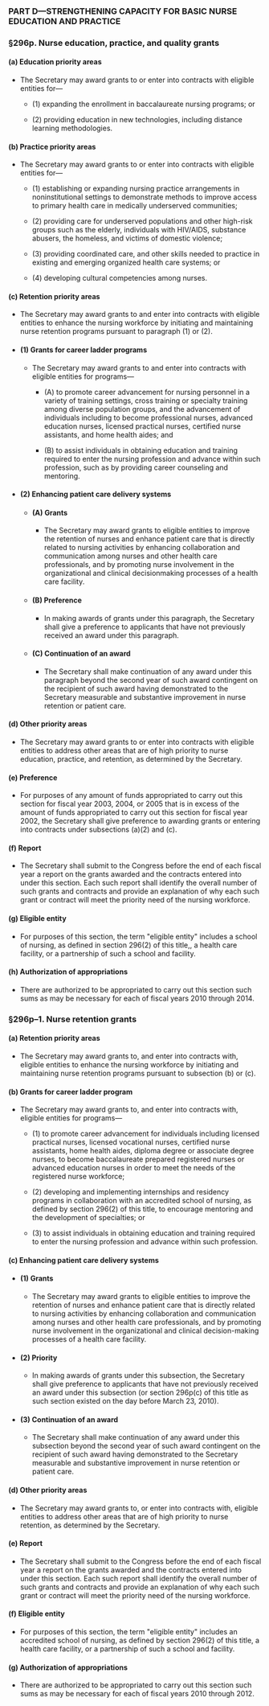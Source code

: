 ### PART D—STRENGTHENING CAPACITY FOR BASIC NURSE EDUCATION AND PRACTICE

### §296p. Nurse education, practice, and quality grants
#### (a) Education priority areas
* The Secretary may award grants to or enter into contracts with eligible entities for—

  * (1) expanding the enrollment in baccalaureate nursing programs; or

  * (2) providing education in new technologies, including distance learning methodologies.

#### (b) Practice priority areas
* The Secretary may award grants to or enter into contracts with eligible entities for—

  * (1) establishing or expanding nursing practice arrangements in noninstitutional settings to demonstrate methods to improve access to primary health care in medically underserved communities;

  * (2) providing care for underserved populations and other high-risk groups such as the elderly, individuals with HIV/AIDS, substance abusers, the homeless, and victims of domestic violence;

  * (3) providing coordinated care, and other skills needed to practice in existing and emerging organized health care systems; or

  * (4) developing cultural competencies among nurses.

#### (c) Retention priority areas
* The Secretary may award grants to and enter into contracts with eligible entities to enhance the nursing workforce by initiating and maintaining nurse retention programs pursuant to paragraph (1) or (2).

* #### (1) Grants for career ladder programs
  * The Secretary may award grants to and enter into contracts with eligible entities for programs—

    * (A) to promote career advancement for nursing personnel in a variety of training settings, cross training or specialty training among diverse population groups, and the advancement of individuals including to become professional nurses, advanced education nurses, licensed practical nurses, certified nurse assistants, and home health aides; and

    * (B) to assist individuals in obtaining education and training required to enter the nursing profession and advance within such profession, such as by providing career counseling and mentoring.

* #### (2) Enhancing patient care delivery systems
  * #### (A) Grants
    * The Secretary may award grants to eligible entities to improve the retention of nurses and enhance patient care that is directly related to nursing activities by enhancing collaboration and communication among nurses and other health care professionals, and by promoting nurse involvement in the organizational and clinical decisionmaking processes of a health care facility.

  * #### (B) Preference
    * In making awards of grants under this paragraph, the Secretary shall give a preference to applicants that have not previously received an award under this paragraph.

  * #### (C) Continuation of an award
    * The Secretary shall make continuation of any award under this paragraph beyond the second year of such award contingent on the recipient of such award having demonstrated to the Secretary measurable and substantive improvement in nurse retention or patient care.

#### (d) Other priority areas
* The Secretary may award grants to or enter into contracts with eligible entities to address other areas that are of high priority to nurse education, practice, and retention, as determined by the Secretary.

#### (e) Preference
* For purposes of any amount of funds appropriated to carry out this section for fiscal year 2003, 2004, or 2005 that is in excess of the amount of funds appropriated to carry out this section for fiscal year 2002, the Secretary shall give preference to awarding grants or entering into contracts under subsections (a)(2) and (c).

#### (f) Report
* The Secretary shall submit to the Congress before the end of each fiscal year a report on the grants awarded and the contracts entered into under this section. Each such report shall identify the overall number of such grants and contracts and provide an explanation of why each such grant or contract will meet the priority need of the nursing workforce.

#### (g) Eligible entity
* For purposes of this section, the term "eligible entity" includes a school of nursing, as defined in section 296(2) of this title,, a health care facility, or a partnership of such a school and facility.

#### (h) Authorization of appropriations
* There are authorized to be appropriated to carry out this section such sums as may be necessary for each of fiscal years 2010 through 2014.

### §296p–1. Nurse retention grants
#### (a) Retention priority areas
* The Secretary may award grants to, and enter into contracts with, eligible entities to enhance the nursing workforce by initiating and maintaining nurse retention programs pursuant to subsection (b) or (c).

#### (b) Grants for career ladder program
* The Secretary may award grants to, and enter into contracts with, eligible entities for programs—

  * (1) to promote career advancement for individuals including licensed practical nurses, licensed vocational nurses, certified nurse assistants, home health aides, diploma degree or associate degree nurses, to become baccalaureate prepared registered nurses or advanced education nurses in order to meet the needs of the registered nurse workforce;

  * (2) developing and implementing internships and residency programs in collaboration with an accredited school of nursing, as defined by section 296(2) of this title, to encourage mentoring and the development of specialties; or

  * (3) to assist individuals in obtaining education and training required to enter the nursing profession and advance within such profession.

#### (c) Enhancing patient care delivery systems
* #### (1) Grants
  * The Secretary may award grants to eligible entities to improve the retention of nurses and enhance patient care that is directly related to nursing activities by enhancing collaboration and communication among nurses and other health care professionals, and by promoting nurse involvement in the organizational and clinical decision-making processes of a health care facility.

* #### (2) Priority
  * In making awards of grants under this subsection, the Secretary shall give preference to applicants that have not previously received an award under this subsection (or section 296p(c) of this title as such section existed on the day before March 23, 2010).

* #### (3) Continuation of an award
  * The Secretary shall make continuation of any award under this subsection beyond the second year of such award contingent on the recipient of such award having demonstrated to the Secretary measurable and substantive improvement in nurse retention or patient care.

#### (d) Other priority areas
* The Secretary may award grants to, or enter into contracts with, eligible entities to address other areas that are of high priority to nurse retention, as determined by the Secretary.

#### (e) Report
* The Secretary shall submit to the Congress before the end of each fiscal year a report on the grants awarded and the contracts entered into under this section. Each such report shall identify the overall number of such grants and contracts and provide an explanation of why each such grant or contract will meet the priority need of the nursing workforce.

#### (f) Eligible entity
* For purposes of this section, the term "eligible entity" includes an accredited school of nursing, as defined by section 296(2) of this title, a health care facility, or a partnership of such a school and facility.

#### (g) Authorization of appropriations
* There are authorized to be appropriated to carry out this section such sums as may be necessary for each of fiscal years 2010 through 2012.